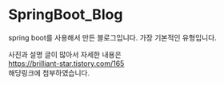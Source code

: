 # SpringBoot_Blog
spring boot를 사용해서 만든 블로그입니다. 가장 기본적인 유형입니다.    

사진과 설명 글이 많아서 자세한 내용은    
https://brilliant-star.tistory.com/165   
해당링크에 첨부하였습니다. 
